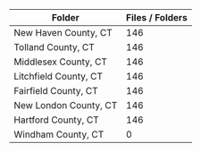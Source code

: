 | Folder                |   Files / Folders |
|-----------------------|-------------------|
| New Haven County, CT  |               146 |
| Tolland County, CT    |               146 |
| Middlesex County, CT  |               146 |
| Litchfield County, CT |               146 |
| Fairfield County, CT  |               146 |
| New London County, CT |               146 |
| Hartford County, CT   |               146 |
| Windham County, CT    |                 0 |